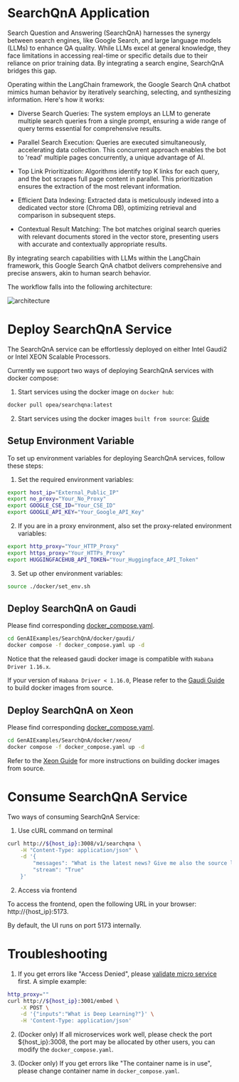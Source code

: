 # SearchQnA Application

Search Question and Answering (SearchQnA) harnesses the synergy between search engines, like Google Search, and large language models (LLMs) to enhance QA quality. While LLMs excel at general knowledge, they face limitations in accessing real-time or specific details due to their reliance on prior training data. By integrating a search engine, SearchQnA bridges this gap.

Operating within the LangChain framework, the Google Search QnA chatbot mimics human behavior by iteratively searching, selecting, and synthesizing information. Here's how it works:

- Diverse Search Queries: The system employs an LLM to generate multiple search queries from a single prompt, ensuring a wide range of query terms essential for comprehensive results.

- Parallel Search Execution: Queries are executed simultaneously, accelerating data collection. This concurrent approach enables the bot to 'read' multiple pages concurrently, a unique advantage of AI.

- Top Link Prioritization: Algorithms identify top K links for each query, and the bot scrapes full page content in parallel. This prioritization ensures the extraction of the most relevant information.

- Efficient Data Indexing: Extracted data is meticulously indexed into a dedicated vector store (Chroma DB), optimizing retrieval and comparison in subsequent steps.

- Contextual Result Matching: The bot matches original search queries with relevant documents stored in the vector store, presenting users with accurate and contextually appropriate results.

By integrating search capabilities with LLMs within the LangChain framework, this Google Search QnA chatbot delivers comprehensive and precise answers, akin to human search behavior.

The workflow falls into the following architecture:

![architecture](./assets/img/searchqna.png)

# Deploy SearchQnA Service

The SearchQnA service can be effortlessly deployed on either Intel Gaudi2 or Intel XEON Scalable Processors.

Currently we support two ways of deploying SearchQnA services with docker compose:

1. Start services using the docker image on `docker hub`:

```bash
docker pull opea/searchqna:latest
```

2. Start services using the docker images `built from source`: [Guide](./docker)

## Setup Environment Variable

To set up environment variables for deploying SearchQnA services, follow these steps:

1. Set the required environment variables:

```bash
export host_ip="External_Public_IP"
export no_proxy="Your_No_Proxy"
export GOOGLE_CSE_ID="Your_CSE_ID"
export GOOGLE_API_KEY="Your_Google_API_Key"
```

2. If you are in a proxy environment, also set the proxy-related environment variables:

```bash
export http_proxy="Your_HTTP_Proxy"
export https_proxy="Your_HTTPs_Proxy"
export HUGGINGFACEHUB_API_TOKEN="Your_Huggingface_API_Token"
```

3. Set up other environment variables:

```bash
source ./docker/set_env.sh
```

## Deploy SearchQnA on Gaudi

Please find corresponding [docker_compose.yaml](./docker/gaudi/docker_compose.yaml).

```bash
cd GenAIExamples/SearchQnA/docker/gaudi/
docker compose -f docker_compose.yaml up -d
```

Notice that the released gaudi docker image is compatible with `Habana Driver 1.16.x`.

If your version of `Habana Driver < 1.16.0`, Please refer to the [Gaudi Guide](./docker/gaudi/README.md) to build docker images from source.

## Deploy SearchQnA on Xeon

Please find corresponding [docker_compose.yaml](./docker/xeon/docker_compose.yaml).

```bash
cd GenAIExamples/SearchQnA/docker/xeon/
docker compose -f docker_compose.yaml up -d
```

Refer to the [Xeon Guide](./docker/xeon/README.md) for more instructions on building docker images from source.

# Consume SearchQnA Service

Two ways of consuming SearchQnA Service:

1. Use cURL command on terminal

```bash
curl http://${host_ip}:3008/v1/searchqna \
    -H "Content-Type: application/json" \
    -d '{
        "messages": "What is the latest news? Give me also the source link.",
        "stream": "True"
    }'
```

2. Access via frontend

To access the frontend, open the following URL in your browser: http://{host_ip}:5173.

By default, the UI runs on port 5173 internally.

# Troubleshooting

1. If you get errors like "Access Denied", please [validate micro service](https://github.com/opea-project/GenAIExamples/tree/main/ChatQnA/docker/xeon#validate-microservices) first. A simple example:

```bash
http_proxy=""
curl http://${host_ip}:3001/embed \
    -X POST \
    -d '{"inputs":"What is Deep Learning?"}' \
    -H 'Content-Type: application/json'
```

2. (Docker only) If all microservices work well, please check the port ${host_ip}:3008, the port may be allocated by other users, you can modify the `docker_compose.yaml`.

3. (Docker only) If you get errors like "The container name is in use", please change container name in `docker_compose.yaml`.
